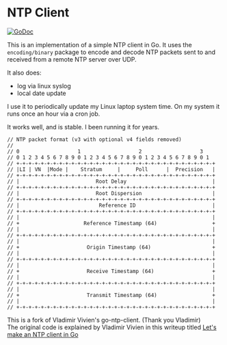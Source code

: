 NTP Client
==========

[![GoDoc](https://img.shields.io/badge/GoDoc-Reference-blue?style=for-the-badge&logo=go)](https://pkg.go.dev/github.com/gotamer/ntpc?tab=doc)

This is an implementation of a simple NTP client in Go. It uses the `encoding/binary` package to encode and decode NTP packets sent to and received from a remote NTP server over UDP.

It also does:

- log via linux syslog
- local date update

I use it to periodically update my Linux laptop system time.
On my system it runs once an hour via a cron job.

It works well, and is stable. I been running it for years.

```
// NTP packet format (v3 with optional v4 fields removed)
//
// 0                   1                   2                   3
// 0 1 2 3 4 5 6 7 8 9 0 1 2 3 4 5 6 7 8 9 0 1 2 3 4 5 6 7 8 9 0 1
// +-+-+-+-+-+-+-+-+-+-+-+-+-+-+-+-+-+-+-+-+-+-+-+-+-+-+-+-+-+-+-+-+
// |LI | VN  |Mode |    Stratum     |     Poll      |  Precision   |
// +-+-+-+-+-+-+-+-+-+-+-+-+-+-+-+-+-+-+-+-+-+-+-+-+-+-+-+-+-+-+-+-+
// |                         Root Delay                            |
// +-+-+-+-+-+-+-+-+-+-+-+-+-+-+-+-+-+-+-+-+-+-+-+-+-+-+-+-+-+-+-+-+
// |                         Root Dispersion                       |
// +-+-+-+-+-+-+-+-+-+-+-+-+-+-+-+-+-+-+-+-+-+-+-+-+-+-+-+-+-+-+-+-+
// |                          Reference ID                         |
// +-+-+-+-+-+-+-+-+-+-+-+-+-+-+-+-+-+-+-+-+-+-+-+-+-+-+-+-+-+-+-+-+
// |                                                               |
// +                     Reference Timestamp (64)                  +
// |                                                               |
// +-+-+-+-+-+-+-+-+-+-+-+-+-+-+-+-+-+-+-+-+-+-+-+-+-+-+-+-+-+-+-+-+
// |                                                               |
// +                      Origin Timestamp (64)                    +
// |                                                               |
// +-+-+-+-+-+-+-+-+-+-+-+-+-+-+-+-+-+-+-+-+-+-+-+-+-+-+-+-+-+-+-+-+
// |                                                               |
// +                      Receive Timestamp (64)                   +
// |                                                               |
// +-+-+-+-+-+-+-+-+-+-+-+-+-+-+-+-+-+-+-+-+-+-+-+-+-+-+-+-+-+-+-+-+
// |                                                               |
// +                      Transmit Timestamp (64)                  +
// |                                                               |
// +-+-+-+-+-+-+-+-+-+-+-+-+-+-+-+-+-+-+-+-+-+-+-+-+-+-+-+-+-+-+-+-+
```



This is a fork of Vladimir Vivien's go-ntp-client. (Thank you Vladimir)  
The original code is explained by Vladimir Vivien in this writeup titled [Let's make an NTP client in Go](https://medium.com/learning-the-go-programming-language/lets-make-an-ntp-client-in-go-287c4b9a969f)
